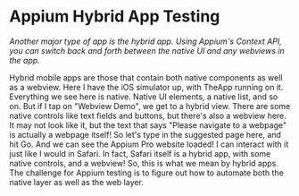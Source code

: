 # Appium Hybrid App Testing

*Another major type of app is the hybrid app. Using Appium's Context API, you can switch back and forth between the native UI and any webviews in the app.*

Hybrid mobile apps are those that contain both native components as well as a webview. Here I have the iOS simulator up, with TheApp running on it. Everything we see here is native. Native UI elements, a native list, and so on. But if I tap on "Webview Demo", we get to a hybrid view. There are some native controls like text fields and buttons, but there's also a webview here. It may not look like it, but the text that says "Please navigate to a webpage" is actually a webpage itself! So let's type in the suggested page here, and hit Go. And we can see the Appium Pro website loaded! I can interact with it just like I would in Safari. In fact, Safari itself is a hybrid app, with some native controls, and a webview! So, this is what we mean by hybrid apps. The challenge for Appium testing is to figure out how to automate both the native layer as well as the web layer.





